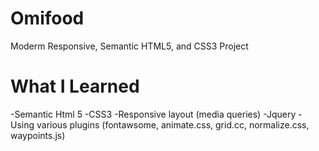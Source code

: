 # Omifood
Moderm Responsive, Semantic HTML5, and CSS3 Project

# What I Learned
-Semantic Html 5
-CSS3
-Responsive layout (media queries)
-Jquery
-Using various plugins (fontawsome, animate.css, grid.cc, normalize.css, waypoints.js)
